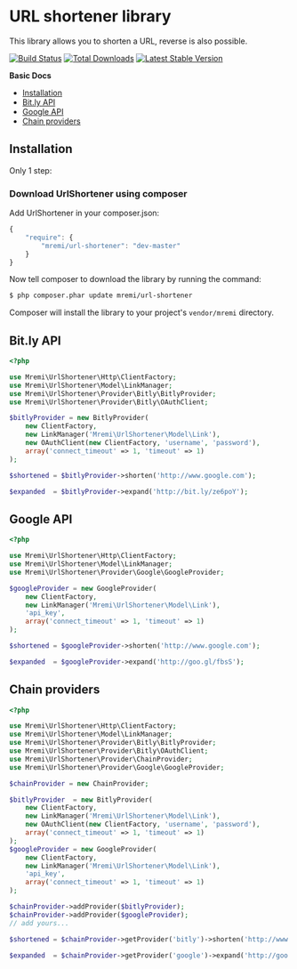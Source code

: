 URL shortener library
=====================

This library allows you to shorten a URL, reverse is also possible.

[![Build Status](https://api.travis-ci.org/mremi/UrlShortener.png?branch=master)](https://travis-ci.org/mremi/UrlShortener)
[![Total Downloads](https://poser.pugx.org/mremi/url-shortener/downloads.png)](https://packagist.org/packages/mremi/url-shortener)
[![Latest Stable Version](https://poser.pugx.org/mremi/url-shortener/v/stable.png)](https://packagist.org/packages/mremi/url-shortener)

**Basic Docs**

* [Installation](#installation)
* [Bit.ly API](#bitly-api)
* [Google API](#google-api)
* [Chain providers](#chain-providers)

<a name="installation"></a>

## Installation

Only 1 step:

### Download UrlShortener using composer

Add UrlShortener in your composer.json:

```js
{
    "require": {
        "mremi/url-shortener": "dev-master"
    }
}
```

Now tell composer to download the library by running the command:

``` bash
$ php composer.phar update mremi/url-shortener
```

Composer will install the library to your project's `vendor/mremi` directory.

<a name="bitly-api"></a>

## Bit.ly API

```php
<?php

use Mremi\UrlShortener\Http\ClientFactory;
use Mremi\UrlShortener\Model\LinkManager;
use Mremi\UrlShortener\Provider\Bitly\BitlyProvider;
use Mremi\UrlShortener\Provider\Bitly\OAuthClient;

$bitlyProvider = new BitlyProvider(
    new ClientFactory,
    new LinkManager('Mremi\UrlShortener\Model\Link'),
    new OAuthClient(new ClientFactory, 'username', 'password'),
    array('connect_timeout' => 1, 'timeout' => 1)
);

$shortened = $bitlyProvider->shorten('http://www.google.com');

$expanded  = $bitlyProvider->expand('http://bit.ly/ze6poY');
```

<a name="google-api"></a>

## Google API

```php
<?php

use Mremi\UrlShortener\Http\ClientFactory;
use Mremi\UrlShortener\Model\LinkManager;
use Mremi\UrlShortener\Provider\Google\GoogleProvider;

$googleProvider = new GoogleProvider(
    new ClientFactory,
    new LinkManager('Mremi\UrlShortener\Model\Link'),
    'api_key',
    array('connect_timeout' => 1, 'timeout' => 1)
);

$shortened = $googleProvider->shorten('http://www.google.com');

$expanded  = $googleProvider->expand('http://goo.gl/fbsS');
```

<a name="chain-providers"></a>

## Chain providers

```php
<?php

use Mremi\UrlShortener\Http\ClientFactory;
use Mremi\UrlShortener\Model\LinkManager;
use Mremi\UrlShortener\Provider\Bitly\BitlyProvider;
use Mremi\UrlShortener\Provider\Bitly\OAuthClient;
use Mremi\UrlShortener\Provider\ChainProvider;
use Mremi\UrlShortener\Provider\Google\GoogleProvider;

$chainProvider = new ChainProvider;

$bitlyProvider  = new BitlyProvider(
    new ClientFactory,
    new LinkManager('Mremi\UrlShortener\Model\Link'),
    new OAuthClient(new ClientFactory, 'username', 'password'),
    array('connect_timeout' => 1, 'timeout' => 1)
);
$googleProvider = new GoogleProvider(
    new ClientFactory,
    new LinkManager('Mremi\UrlShortener\Model\Link'),
    'api_key',
    array('connect_timeout' => 1, 'timeout' => 1)
);

$chainProvider->addProvider($bitlyProvider);
$chainProvider->addProvider($googleProvider);
// add yours...

$shortened = $chainProvider->getProvider('bitly')->shorten('http://www.google.com');

$expanded  = $chainProvider->getProvider('google')->expand('http://goo.gl/fbsS');
```
